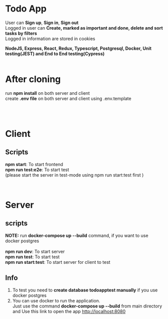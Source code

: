 # **Todo App**

User can **Sign up**, **Sign in**, **Sign out**<br>
Logged in user can **Create, marked as important and done, delete and sort tasks by filters**<br>
Logged in information are stored in cookies

**NodeJS, Express, React, Redux, Typescript, Postgresql, Docker, Unit testing(JEST) and End to End testing(Cypress)**
<br>
<br>

# **After cloning**

run **npm install** on both server and client
<br>
create **.env file** on both server and client using .env.template

<br>
<br>

# Client

## Scripts

**npm start**: To start frontend<br>
**npm run test:e2e**: To start test<br>
(please start the server in test-mode using npm run start:test first )

<br>

# Server

## scripts

**NOTE:** run **docker-compose up --build** command, if you want to use docker postgres
<br>
<br>
**npm run dev**: To start server<br>
**npm run test**: To start test<br>
**npm run start:test**: To start server for client to test

## Info

1. To test you need to **create database todoapptest manually** if you use docker postgres
2. You can use docker to run the application. <br>
   Just use the command **docker-compose up --build** from main directory and Use this link to open the app
   [http://localhost:8080](http://localhost:8080)
